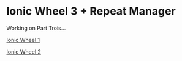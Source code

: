 Ionic Wheel 3 + Repeat Manager
===================

Working on Part Trois...

[Ionic Wheel 1](https://github.com/loringdodge/ionic-wheel)

[Ionic Wheel 2](https://github.com/loringdodge/ionic-wheel-2)

